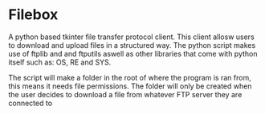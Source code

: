 # Filebox

A python based tkinter file transfer protocol client. This client allosw users to download and upload files in a structured way. The python script makes use of ftplib and and ftputils aswell as other libraries that come with python itself such as: OS, RE and SYS.

The script will make a folder in the root of where the program is ran from, this means it needs file permissions. The folder will only be created when the user decides to download a file from whatever FTP server they are connected to
